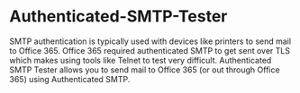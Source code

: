 # Authenticated-SMTP-Tester

SMTP authentication is typically used with devices like printers to send mail to Office 365. Office 365 required authenticated SMTP to get sent over TLS which makes using tools like Telnet to test very difficult. Authenticated SMTP Tester allows you to send mail to Office 365 (or out through Office 365) using Authenticated SMTP.
